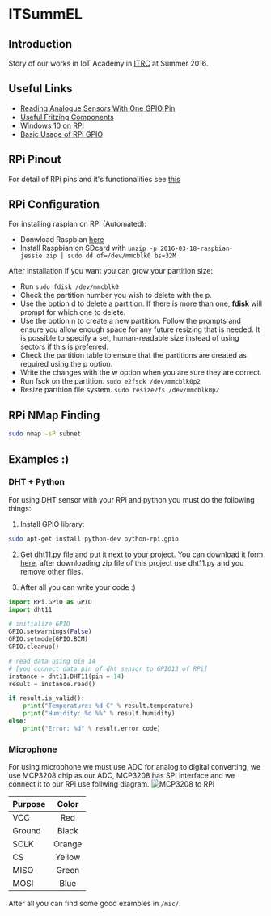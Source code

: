 # ITSummEL

## Introduction

Story of our works in IoT Academy in [ITRC](http://itrc.ac.ir) at Summer 2016.

## Useful Links

- [Reading Analogue Sensors With One GPIO Pin](http://www.raspberrypi-spy.co.uk/2012/08/reading-analogue-sensors-with-one-gpio-pin/)
- [Useful Fritzing Components](https://github.com/nkolban/fritzing)
- [Windows 10 on RPi](http://lifehacker.com/get-started-with-windows-10-iot-on-the-raspberry-pi-wit-1733056763)
- [Basic Usage of RPi GPIO](https://sourceforge.net/p/raspberry-gpio-python/wiki/BasicUsage/)

## RPi Pinout

For detail of RPi pins and it's functionalities see [this](https://pinout.xyz/)

## RPi Configuration

For installing raspian on RPi (Automated):

- Donwload Raspbian [here](https://www.raspberrypi.org/downloads/raspbian/)
- Install Raspbian on SDcard with `unzip -p 2016-03-18-raspbian-jessie.zip | sudo dd of=/dev/mmcblk0 bs=32M`

After installation if you want you can grow your partition size:

- Run `sudo fdisk /dev/mmcblk0`
- Check the partition number you wish to delete with the p.
- Use the option d to delete a partition. If there is more than one, **fdisk** will prompt for which one to delete.
- Use the option n to create a new partition. Follow the prompts and ensure you allow enough space for any future resizing that is needed. It is possible to specify a set, human-readable size instead of using sectors if this is preferred.
- Check the partition table to ensure that the partitions are created as required using the p option.
- Write the changes with the w option when you are sure they are correct.
- Run fsck on the partition. `sudo e2fsck /dev/mmcblk0p2`
- Resize partition file system. `sudo resize2fs /dev/mmcblk0p2`

## RPi NMap Finding

```sh
sudo nmap -sP subnet
```

## Examples :)

### DHT + Python

For using DHT sensor with your RPi and python you must do the following things:
1. Install GPIO library:

```sh
sudo apt-get install python-dev python-rpi.gpio
```

2. Get dht11.py file and put it next to your project. You can download it form
[here](https://github.com/szazo/DHT11_Python), after downloading zip file of
this project use dht11.py and you remove other files.

3. After all you can write your code :)

```python
import RPi.GPIO as GPIO
import dht11

# initialize GPIO
GPIO.setwarnings(False)
GPIO.setmode(GPIO.BCM)
GPIO.cleanup()

# read data using pin 14
# [you connect data pin of dht sensor to GPIO13 of RPi]
instance = dht11.DHT11(pin = 14)
result = instance.read()

if result.is_valid():
    print("Temperature: %d C" % result.temperature)
    print("Humidity: %d %%" % result.humidity)
else:
    print("Error: %d" % result.error_code)
```

### Microphone

For using microphone we must use ADC for analog to digital converting,
we use MCP3208 chip as our ADC, MCP3208 has SPI interface and we connect
it to our RPi use follwing diagram.
![MCP3208 to RPi](https://cdn.rawgit.com/1995parham/ITSummel/master/mic/schema/Mic.jpg)

| Purpose | Color  |
|:------- |:------:|
| VCC     | Red    |
| Ground  | Black  |
| SCLK    | Orange |
| CS      | Yellow |
| MISO    | Green  |
| MOSI    | Blue   |

After all you can find some good examples in `/mic/`.
